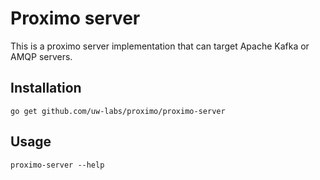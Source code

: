 # Proximo server

This is a proximo server implementation that can target Apache Kafka or AMQP servers.

## Installation
```
go get github.com/uw-labs/proximo/proximo-server
```

## Usage
```
proximo-server --help
```
